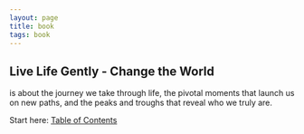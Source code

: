 ```yaml
---
layout: page
title: book
tags: book
---
```


## Live Life Gently - Change the World 

is about the journey we take through life, the pivotal moments that launch us on new paths, and the peaks and troughs that reveal who we truly are.

Start here: [Table of Contents](https://nicolawrites.co.uk/5-table-of-contents)

<style>
  .wrapper {
    max-width: 33em;
  }
</style>